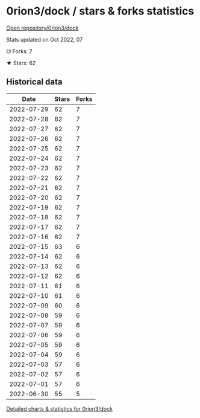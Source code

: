 # 0rion3/dock / stars & forks statistics

[Open repository/0rion3/dock](https://github.com/0rion3/dock)

Stats updated on Oct 2022, 07

☋ Forks: 7

★ Stars: 62

## Historical data
| Date | Stars | Forks |
|------|-------|-------|
| 2022-07-29 | 62 | 7 | 
| 2022-07-28 | 62 | 7 | 
| 2022-07-27 | 62 | 7 | 
| 2022-07-26 | 62 | 7 | 
| 2022-07-25 | 62 | 7 | 
| 2022-07-24 | 62 | 7 | 
| 2022-07-23 | 62 | 7 | 
| 2022-07-22 | 62 | 7 | 
| 2022-07-21 | 62 | 7 | 
| 2022-07-20 | 62 | 7 | 
| 2022-07-19 | 62 | 7 | 
| 2022-07-18 | 62 | 7 | 
| 2022-07-17 | 62 | 7 | 
| 2022-07-16 | 62 | 7 | 
| 2022-07-15 | 63 | 6 | 
| 2022-07-14 | 62 | 6 | 
| 2022-07-13 | 62 | 6 | 
| 2022-07-12 | 62 | 6 | 
| 2022-07-11 | 61 | 6 | 
| 2022-07-10 | 61 | 6 | 
| 2022-07-09 | 60 | 6 | 
| 2022-07-08 | 59 | 6 | 
| 2022-07-07 | 59 | 6 | 
| 2022-07-06 | 59 | 6 | 
| 2022-07-05 | 59 | 6 | 
| 2022-07-04 | 59 | 6 | 
| 2022-07-03 | 57 | 6 | 
| 2022-07-02 | 57 | 6 | 
| 2022-07-01 | 57 | 6 | 
| 2022-06-30 | 55 | 5 | 


[Detailed charts & statistics for 0rion3/dock](https://reviewgithub.com/rep/0rion3/dock)
